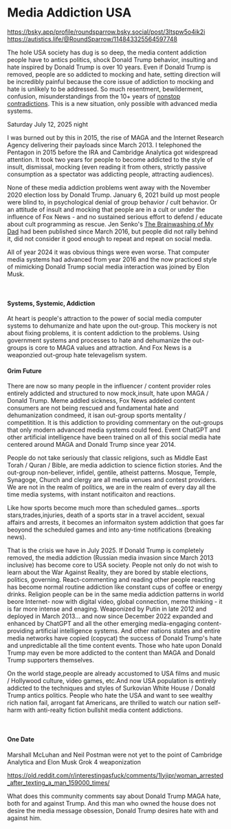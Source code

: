 # Media Addiction USA

https://bsky.app/profile/roundsparrow.bsky.social/post/3ltspw5o4ik2i   
https://autistics.life/@RoundSparrow/114843325564597748

The hole USA society has dug is so deep, the media content addiction people have to antics politics, shock Donald Trump behavior, insulting and hate inspired by Donald Trump is over 10 years. Even if Donald Trump is removed, people are so addicted to mocking and hate, setting direction will be incredibly painful because the core issue of addiction to mocking and hate is unlikely to be addressed. So much resentment, bewilderment, confusion, misunderstandings from the 10+ years of [nonstop contradictions](https://www.realclearpolitics.com/video/2014/12/31/bbcs_adam_curtis_on_the_contradictory_vaudeville_of_post-modern_politics.html). This is a new situation, only possible with advanced media systems.

Saturday July 12, 2025 night

I was burned out by this in 2015, the rise of MAGA and the Internet Research Agency delivering their payloads since March 2013. I telephoned the Pentagon in 2015 before the IRA and Cambridge Analytica got widespread attention. It took two years for people to become addicted to the style of insult, dismissal, mocking (even reading it from others, strictly passive consumption as a spectator was addicting people, attracting audiences).

None of these media addiction problems went away with the November 2020 election loss by Donald Trump. January 6, 2021 build up most people were blind to, in psychological denial of group behavior / cult behavior. Or an attitude of insult and mocking that people are in a cult or under the influence of Fox News - and no sustained serious effort to defend / educate about cult programming as rescue. Jen Senko's [The Brainwashing of My Dad](https://en.wikipedia.org/wiki/The_Brainwashing_of_My_Dad) had been published since March 2016, but people did not rally behind it, did not consider it good enough to repeat and repeat on social media.

All of year 2024 it was obvious things were even worse. That computer media systems had advanced from year 2016 and the now practiced style of mimicking Donald Trump social media interaction was joined by Elon Musk.

&nbsp;

#### Systems, Systemic, Addiction

At heart is people's attraction to the power of social media computer systems to dehumanize and hate upon the out-group. This mockery is not about fixing problems, it is content addiction to the problems. Using government systems and processes to hate and dehumanize the out-groups is core to MAGA values and attraction. And Fox News is a weaponzied out-group hate televagelism system.

#### Grim Future

There are now so many people in the influencer / content provider roles entirely addicted and structured to now mock,insult, hate upon MAGA / Donald Trump. Meme addled sickness, Fox News addeled content consumers are not being rescued and fundamental hate and dehumanization condmeed, it isan out-group sports mentality / competitition. It is this addiction to providing commentary on the out-groups that only modern advanced media systems could feed. Event ChatGPT and other artificial intelligence have been trained on all of this social media hate centered around MAGA and Donald Trump since year 2014.

People do not take seriously that classic religions, such as Middle East Torah / Quran / Bible, are media addiction to science fiction stories. And the out-group non-believer, infidel, gentile, atheist patterns. Mosque, Temple, Synagoge, Church and clergy are all media venues and contest providers. We are not in the realm of politics, we are in the realm of every day all the time media systems, with instant notificaiton and reactions. 

Like how sports become much more than scheduled games...sports stars,trades,injuries, death of a sports star in a travel accident, sexual affairs and arrests, it becomes an informaiton system addiction that goes far beoyond the scheduled games and into any-time notifications (breaking news).

That is the crisis we have in July 2025. If Donald Trump is completely removed, the media addiction (Russian media invasion since March 2013 inclusive) has become core to USA society. People not only do not wish to learn about the War Against Reality, they are bored by stable elections, politics, governing. React-commenting and reading other people reacting has become normal routine addiction like constant cups of coffee or energy drinks. Religion people can be in the same media addiction patterns in world beore Internet- now with digital video, global connection, meme thinking - it is far more intense and enaging. Weaponized by Putin in late 2012 and deployed in March 2013... and now since December 2022 expanded and enhanced by ChatGPT and all the other emerging media-engaging content-providing artificial intelligence systems. And other nations states and entire media networks have copied (copycat) the success of Donald Trump's hate and unpredictable all the time content events. Those who hate upon Donald Trump may even be more addicted to the content than MAGA and Donald Trump supporters themselves.

On the world stage,people are already accustomed to USA films and music / Hollywood culture, video games, etc.And now USA population is entirely addicted to the techniques and styles of Surkovian White House / Donald Trump antics politics. People who hate the USA and want to see wealthy rich nation fail, arrogant fat Americans, are thrilled to watch our nation self-harm with anti-realty fiction bullshit media content addictions.

&nbsp;

#### One Date

Marshall McLuhan and Neil Postman were not yet to the point of Cambridge Analytica and Elon Musk Grok 4 weaponization

https://old.reddit.com/r/interestingasfuck/comments/1lyjipr/woman_arrested_after_texting_a_man_159000_times/

What does this community comments say about Donald Trump MAGA hate, both for and against Trump. And this man who owned the house does not desire the media message obsession, Donald Trump desires hate with and against him.

